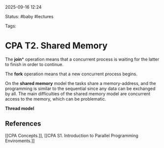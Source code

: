 2025-09-16 12:24

Status: #baby #lectures

Tags:

# CPA T2. Shared Memory

The **join*** operation means that a concurrent process is waiting for the latter to finish in order to continue.

The **fork** operation means that a new concurrent process begins.

On the **shared memory** model the tasks share a memory-address, and the programming is similar to the sequential since any data can be exchanged by all.
The main difficulties of the shared memory model are concurrent access to the memory, which can be problematic.

**Thread model**

## References
[[CPA Concepts.]], [[CPA S1. Introduction to Parallel Programming Enviroments.]]
